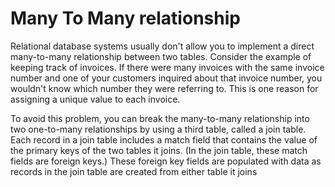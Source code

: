 # Many To Many relationship
 Relational database systems usually don't allow you to implement a direct many-to-many relationship between two tables.
 Consider the example of keeping track of invoices. If there were many invoices with the same invoice number and one of your 
 customers inquired about that invoice number, you wouldn't know which number they were referring to. This is one reason for 
 assigning a unique value to each invoice.

 To avoid this problem, you can break the many-to-many relationship into two one-to-many relationships by using a third table,
 called a join table. Each record in a join table includes a match field that contains the value of the primary keys of the two
 tables it joins. (In the join table, these match fields are foreign keys.) These foreign key fields are populated with data as
 records in the join table are created from either table it joins
